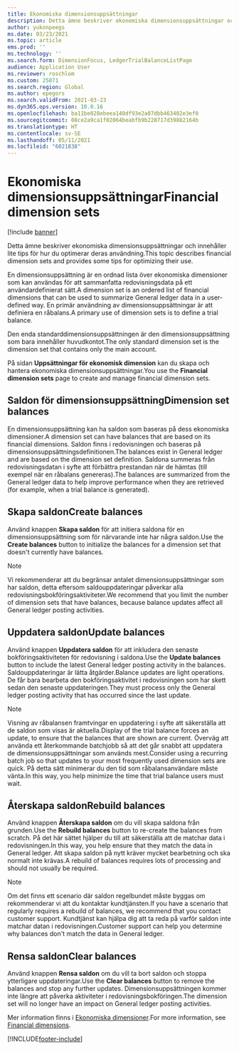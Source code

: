 ```yaml
---
title: Ekonomiska dimensionsuppsättningar
description: Detta ämne beskriver ekonomiska dimensionsuppsättningar och innehåller lite tips för hur du optimerar deras användning.
author: yukonpeegs
ms.date: 03/23/2021
ms.topic: article
ems.prod: ''
ms.technology: ''
ms.search.form: DimensionFocus, LedgerTrialBalanceListPage
audience: Application User
ms.reviewer: roschlom
ms.custom: 25871
ms.search.region: Global
ms.author: epegors
ms.search.validFrom: 2021-03-23
ms.dyn365.ops.version: 10.0.16
ms.openlocfilehash: ba11be028ebeea140df93e2a07dbb463402e3ef0
ms.sourcegitcommit: 08ce2a9ca1f02064beabfb9b228717d39882164b
ms.translationtype: HT
ms.contentlocale: sv-SE
ms.lasthandoff: 05/11/2021
ms.locfileid: "6021838"
---
```

# <a name="financial-dimension-sets"></a><span data-ttu-id="7368d-103">Ekonomiska dimensionsuppsättningar</span><span class="sxs-lookup"><span data-stu-id="7368d-103">Financial dimension sets</span></span>

[!include [banner](../includes/banner.md)]

<span data-ttu-id="7368d-104">Detta ämne beskriver ekonomiska dimensionsuppsättningar och innehåller lite tips för hur du optimerar deras användning.</span><span class="sxs-lookup"><span data-stu-id="7368d-104">This topic describes financial dimension sets and provides some tips for optimizing their use.</span></span>

<span data-ttu-id="7368d-105">En dimensionsuppsättning är en ordnad lista över ekonomiska dimensioner som kan användas för att sammanfatta redovisningsdata på ett användardefinierat sätt.</span><span class="sxs-lookup"><span data-stu-id="7368d-105">A dimension set is an ordered list of financial dimensions that can be used to summarize General ledger data in a user-defined way.</span></span> <span data-ttu-id="7368d-106">En primär användning av dimensionsuppsättningar är att definiera en råbalans.</span><span class="sxs-lookup"><span data-stu-id="7368d-106">A primary use of dimension sets is to define a trial balance.</span></span>

<span data-ttu-id="7368d-107">Den enda standarddimensionsuppsättningen är den dimensionsuppsättning som bara innehåller huvudkontot.</span><span class="sxs-lookup"><span data-stu-id="7368d-107">The only standard dimension set is the dimension set that contains only the main account.</span></span>

<span data-ttu-id="7368d-108">På sidan **Uppsättningar för ekonomisk dimension** kan du skapa och hantera ekonomiska dimensionsuppsättningar.</span><span class="sxs-lookup"><span data-stu-id="7368d-108">You use the **Financial dimension sets** page to create and manage financial dimension sets.</span></span>

## <a name="dimension-set-balances"></a><span data-ttu-id="7368d-109">Saldon för dimensionsuppsättning</span><span class="sxs-lookup"><span data-stu-id="7368d-109">Dimension set balances</span></span>

<span data-ttu-id="7368d-110">En dimensionsuppsättning kan ha saldon som baseras på dess ekonomiska dimensioner.</span><span class="sxs-lookup"><span data-stu-id="7368d-110">A dimension set can have balances that are based on its financial dimensions.</span></span> <span data-ttu-id="7368d-111">Saldon finns i redovisningen och baseras på dimensionsuppsättningsdefinitionen.</span><span class="sxs-lookup"><span data-stu-id="7368d-111">The balances exist in General ledger and are based on the dimension set definition.</span></span> <span data-ttu-id="7368d-112">Saldona summeras från redovisningsdatan i syfte att förbättra prestandan när de hämtas (till exempel när en råbalans genereras).</span><span class="sxs-lookup"><span data-stu-id="7368d-112">The balances are summarized from the General ledger data to help improve performance when they are retrieved (for example, when a trial balance is generated).</span></span>

## <a name="create-balances"></a><span data-ttu-id="7368d-113">Skapa saldon</span><span class="sxs-lookup"><span data-stu-id="7368d-113">Create balances</span></span>

<span data-ttu-id="7368d-114">Använd knappen **Skapa saldon** för att initiera saldona för en dimensionsuppsättning som för närvarande inte har några saldon.</span><span class="sxs-lookup"><span data-stu-id="7368d-114">Use the **Create balances** button to initialize the balances for a dimension set that doesn't currently have balances.</span></span>

> [!NOTE]
> <span data-ttu-id="7368d-115">Vi rekommenderar att du begränsar antalet dimensionsuppsättningar som har saldon, detta eftersom saldouppdateringar påverkar alla redovisningsbokföringsaktiviteter.</span><span class="sxs-lookup"><span data-stu-id="7368d-115">We recommend that you limit the number of dimension sets that have balances, because balance updates affect all General ledger posting activities.</span></span>

## <a name="update-balances"></a><span data-ttu-id="7368d-116">Uppdatera saldon</span><span class="sxs-lookup"><span data-stu-id="7368d-116">Update balances</span></span>

<span data-ttu-id="7368d-117">Använd knappen **Uppdatera saldon** för att inkludera den senaste bokföringsaktiviteten för redovisning i saldona.</span><span class="sxs-lookup"><span data-stu-id="7368d-117">Use the **Update balances** button to include the latest General ledger posting activity in the balances.</span></span> <span data-ttu-id="7368d-118">Saldouppdateringar är lätta åtgärder.</span><span class="sxs-lookup"><span data-stu-id="7368d-118">Balance updates are light operations.</span></span> <span data-ttu-id="7368d-119">De får bara bearbeta den bokföringsaktivitet i redovisningen som har skett sedan den senaste uppdateringen.</span><span class="sxs-lookup"><span data-stu-id="7368d-119">They must process only the General ledger posting activity that has occurred since the last update.</span></span>

> [!NOTE]
> <span data-ttu-id="7368d-120">Visning av råbalansen framtvingar en uppdatering i syfte att säkerställa att de saldon som visas är aktuella.</span><span class="sxs-lookup"><span data-stu-id="7368d-120">Display of the trial balance forces an update, to ensure that the balances that are shown are current.</span></span> <span data-ttu-id="7368d-121">Överväg att använda ett återkommande batchjobb så att det går snabbt att uppdatera de dimensionsuppsättningar som används mest.</span><span class="sxs-lookup"><span data-stu-id="7368d-121">Consider using a recurring batch job so that updates to your most frequently used dimension sets are quick.</span></span> <span data-ttu-id="7368d-122">På detta sätt minimerar du den tid som råbalansanvändare måste vänta.</span><span class="sxs-lookup"><span data-stu-id="7368d-122">In this way, you help minimize the time that trial balance users must wait.</span></span>

## <a name="rebuild-balances"></a><span data-ttu-id="7368d-123">Återskapa saldon</span><span class="sxs-lookup"><span data-stu-id="7368d-123">Rebuild balances</span></span>

<span data-ttu-id="7368d-124">Använd knappen **Återskapa saldon** om du vill skapa saldona från grunden.</span><span class="sxs-lookup"><span data-stu-id="7368d-124">Use the **Rebuild balances** button to re-create the balances from scratch.</span></span> <span data-ttu-id="7368d-125">På det här sättet hjälper du till att säkerställa att de matchar data i redovisningen.</span><span class="sxs-lookup"><span data-stu-id="7368d-125">In this way, you help ensure that they match the data in General ledger.</span></span> <span data-ttu-id="7368d-126">Att skapa saldon på nytt kräver mycket bearbetning och ska normalt inte krävas.</span><span class="sxs-lookup"><span data-stu-id="7368d-126">A rebuild of balances requires lots of processing and should not usually be required.</span></span>

> [!NOTE]
> <span data-ttu-id="7368d-127">Om det finns ett scenario där saldon regelbundet måste byggas om rekommenderar vi att du kontaktar kundtjänsten.</span><span class="sxs-lookup"><span data-stu-id="7368d-127">If you have a scenario that regularly requires a rebuild of balances, we recommend that you contact customer support.</span></span> <span data-ttu-id="7368d-128">Kundtjänst kan hjälpa dig att ta reda på varför saldon inte matchar datan i redovisningen.</span><span class="sxs-lookup"><span data-stu-id="7368d-128">Customer support can help you determine why balances don't match the data in General ledger.</span></span>

## <a name="clear-balances"></a><span data-ttu-id="7368d-129">Rensa saldon</span><span class="sxs-lookup"><span data-stu-id="7368d-129">Clear balances</span></span>

<span data-ttu-id="7368d-130">Använd knappen **Rensa saldon** om du vill ta bort saldon och stoppa ytterligare uppdateringar.</span><span class="sxs-lookup"><span data-stu-id="7368d-130">Use the **Clear balances** button to remove the balances and stop any further updates.</span></span> <span data-ttu-id="7368d-131">Dimensionsuppsättningen kommer inte längre att påverka aktiviteter i redovisningsbokföringen.</span><span class="sxs-lookup"><span data-stu-id="7368d-131">The dimension set will no longer have an impact on General ledger posting activities.</span></span>

<span data-ttu-id="7368d-132">Mer information finns i [Ekonomiska dimensioner](financial-dimensions.md).</span><span class="sxs-lookup"><span data-stu-id="7368d-132">For more information, see [Financial dimensions](financial-dimensions.md).</span></span>

[!INCLUDE[footer-include](../../includes/footer-banner.md)]
